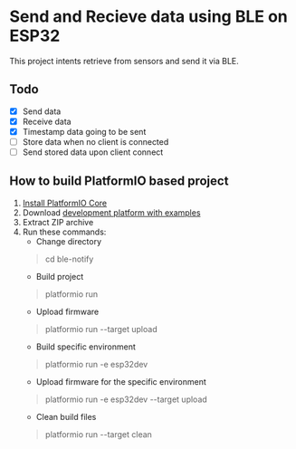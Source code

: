 # Send and Recieve data using BLE on ESP32
This project intents retrieve from sensors and send it via BLE.
## Todo
- [x] Send data
- [x] Receive data
- [x] Timestamp data going to be sent
- [ ] Store data when no client is connected
- [ ] Send stored data upon client connect

## How to build PlatformIO based project
1. [Install PlatformIO Core](http://docs.platformio.org/page/core.html)
2. Download [development platform with examples](https://github.com/platformio/platform-espressif32/archive/develop.zip)
3. Extract ZIP archive
4. Run these commands:
   * Change directory
   > cd ble-notify
   * Build project
   > platformio run
   * Upload firmware
   > platformio run --target upload
   * Build specific environment
   > platformio run -e esp32dev
   * Upload firmware for the specific environment
   > platformio run -e esp32dev --target upload
   * Clean build files
   > platformio run --target clean


